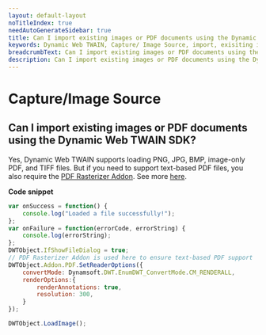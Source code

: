 ```yaml
---
layout: default-layout
noTitleIndex: true
needAutoGenerateSidebar: true
title: Can I import existing images or PDF documents using the Dynamic Web TWAIN SDK?
keywords: Dynamic Web TWAIN, Capture/ Image Source, import, exisiting images
breadcrumbText: Can I import existing images or PDF documents using the Dynamic Web TWAIN SDK?
description: Can I import existing images or PDF documents using the Dynamic Web TWAIN SDK?
---
```


# Capture/Image Source

## Can I import existing images or PDF documents using the Dynamic Web TWAIN SDK?

Yes, Dynamic Web TWAIN supports loading PNG, JPG, BMP, image-only PDF, and TIFF files. But if you need to support text-based PDF files, you also require the <a href="https://www.dynamsoft.com/web-twain/pdf-to-image-javascript/" target="_blank">PDF Rasterizer Addon</a>. See more <a href="/web-twain/docs/indepth/features/pdf.html#input" target="_blank">here</a>.

**Code snippet**

```javascript
var onSuccess = function() {
    console.log("Loaded a file successfully!");
};
var onFailure = function(errorCode, errorString) {
    console.log(errorString);
};
DWTObject.IfShowFileDialog = true;
// PDF Rasterizer Addon is used here to ensure text-based PDF support
DWTObject.Addon.PDF.SetReaderOptions({
    convertMode: Dynamsoft.DWT.EnumDWT_ConvertMode.CM_RENDERALL,
    renderOptions:{
        renderAnnotations: true,
        resolution: 300,
    }
});

DWTObject.LoadImage();
```

